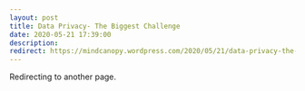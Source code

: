 ```yaml
---
layout: post
title: Data Privacy- The Biggest Challenge
date: 2020-05-21 17:39:00
description:
redirect: https://mindcanopy.wordpress.com/2020/05/21/data-privacy-the-biggest-challenge/
---
```


Redirecting to another page.
